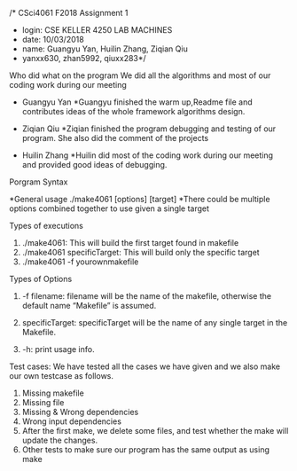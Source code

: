 
/* CSci4061 F2018 Assignment 1
* login: CSE KELLER 4250 LAB MACHINES
* date: 10/03/2018
* name: Guangyu Yan, Huilin Zhang, Ziqian Qiu 
* yanxx630, zhan5992, qiuxx283*/


Who did what on the program
We did all the algorithms and most of our coding work during our meeting

* Guangyu Yan
    *Guangyu finished the warm up,Readme file and contributes ideas of the whole framework algorithms design.

* Ziqian Qiu 
    *Ziqian finished the program debugging and testing of our program. She also did the comment of the projects


* Huilin Zhang
    *Huilin did most of the coding work during our meeting and provided good ideas of debugging.

Porgram Syntax

*General usage
  ./make4061 [options] [target]
  *There could be multiple options combined together to use given a single target

Types of executions

1. ./make4061: This will build the first target found in makefile
2. ./make4061 specificTarget: This will build only the specific target
3. ./make4061 -f yourownmakefile


Types of Options
  1. -f filename: filename will be the name of the makefile, otherwise the default name “Makefile” is assumed.

  2. specificTarget: specificTarget will be the name of any single target in the Makefile.

  3. -h: print usage info.


Test cases:
We have tested all the cases we have given and we also make our own testcase as follows.
1. Missing makefile
2. Missing file
3. Missing & Wrong dependencies
4. Wrong input dependencies
5. After the first make, we delete some files, and test whether the make will update the changes.
6. Other tests to make sure our program has the same output as using make

